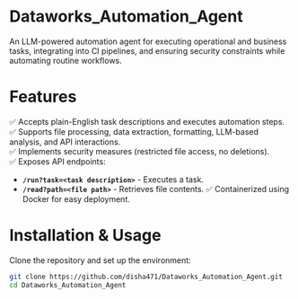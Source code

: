 # Dataworks_Automation_Agent
An LLM-powered automation agent for executing operational and business tasks, integrating into CI pipelines, and ensuring security constraints while automating routine workflows.

# Features
✅ Accepts plain-English task descriptions and executes automation steps.  
✅ Supports file processing, data extraction, formatting, LLM-based analysis, and API interactions.  
✅ Implements security measures (restricted file access, no deletions).  
✅ Exposes API endpoints:
   - **`/run?task=<task description>`** - Executes a task.
   - **`/read?path=<file path>`** - Retrieves file contents.
✅ Containerized using Docker for easy deployment.  

# Installation & Usage
Clone the repository and set up the environment:

```bash
git clone https://github.com/disha471/Dataworks_Automation_Agent.git
cd Dataworks_Automation_Agent

